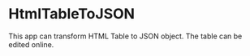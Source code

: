 # HtmlTableToJSON
This app can transform HTML Table to JSON object. The table can be edited online.
